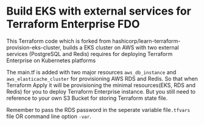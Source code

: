 # Build EKS with external services for Terraform Enterprise FDO

This Terraform code which is forked from hashicorp/learn-terraform-provision-eks-cluster, builds a EKS cluster on AWS with two external services (PostgreSQL and Redis) requires for deploying Terraform Enterprise on Kubernetes platforms

The main.tf is added with two major resources `aws_db_instance` and `aws_elasticache_cluster` for provisioning AWS RDS and Redis.  So that when Terraform Apply it will be provisioning the minimal resources(EKS, RDS and Redis) for you to deploy Terraform Enterprise instance.  But you still need to reference to your own S3 Bucket for storing Terraform state file.

Remember to pass the RDS password in the seperate variable file`.tfvars` file OR command line option `-var`.